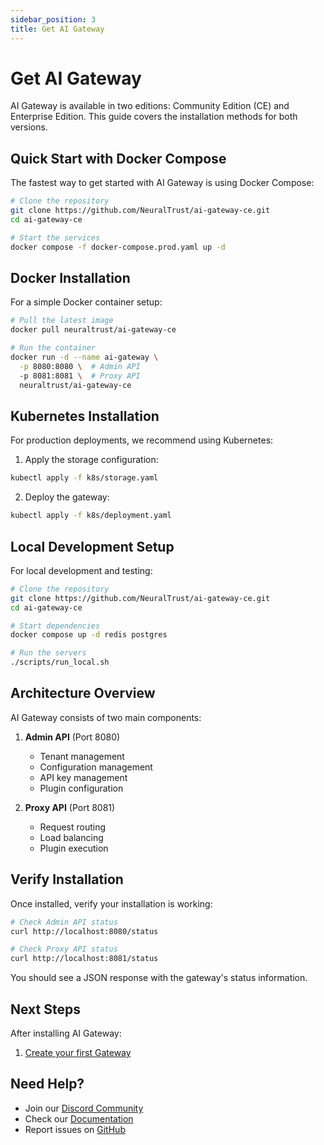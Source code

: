 ```yaml
---
sidebar_position: 3
title: Get AI Gateway
---
```


# Get AI Gateway

AI Gateway is available in two editions: Community Edition (CE) and Enterprise Edition. This guide covers the installation methods for both versions.

## Quick Start with Docker Compose

The fastest way to get started with AI Gateway is using Docker Compose:

```bash
# Clone the repository
git clone https://github.com/NeuralTrust/ai-gateway-ce.git
cd ai-gateway-ce

# Start the services
docker compose -f docker-compose.prod.yaml up -d
```

## Docker Installation

For a simple Docker container setup:

```bash
# Pull the latest image
docker pull neuraltrust/ai-gateway-ce

# Run the container
docker run -d --name ai-gateway \
  -p 8080:8080 \  # Admin API
  -p 8081:8081 \  # Proxy API
  neuraltrust/ai-gateway-ce
```

## Kubernetes Installation

For production deployments, we recommend using Kubernetes:

1. Apply the storage configuration:
```bash
kubectl apply -f k8s/storage.yaml
```

2. Deploy the gateway:
```bash
kubectl apply -f k8s/deployment.yaml
```

## Local Development Setup

For local development and testing:

```bash
# Clone the repository
git clone https://github.com/NeuralTrust/ai-gateway-ce.git
cd ai-gateway-ce

# Start dependencies
docker compose up -d redis postgres

# Run the servers
./scripts/run_local.sh
```

## Architecture Overview

AI Gateway consists of two main components:

1. **Admin API** (Port 8080)
   - Tenant management
   - Configuration management
   - API key management
   - Plugin configuration

2. **Proxy API** (Port 8081)
   - Request routing
   - Load balancing
   - Plugin execution

## Verify Installation

Once installed, verify your installation is working:

```bash
# Check Admin API status
curl http://localhost:8080/status

# Check Proxy API status
curl http://localhost:8081/status
```

You should see a JSON response with the gateway's status information.

## Next Steps

After installing AI Gateway:

1. [Create your first Gateway](./first-gateway.md)

## Need Help?

- Join our [Discord Community](https://discord.gg/JGV4q3tr)
- Check our [Documentation](https://docs.neuraltrust.ai)
- Report issues on [GitHub](https://github.com/neuraltrust/ai-gateway-ce/issues)